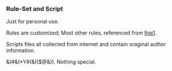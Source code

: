 ### Rule-Set and Script

Just for personal use.

Rules are customized; Most other rules, referenced from [lhie1](https://github.com/lhie1).

Scripts files all collected from internet and contain oraginal author information.

&)#&(*Y#(&)($@&)). Nothing special.
